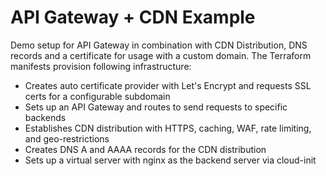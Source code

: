 # API Gateway + CDN Example
Demo setup for API Gateway in combination with CDN Distribution, DNS records and a certificate for usage with a custom domain. The Terraform manifests provision following infrastructure:

- Creates auto certificate provider with Let's Encrypt and requests SSL certs for a configurable subdomain
- Sets up an API Gateway and routes to send requests to specific backends
- Establishes CDN distribution with HTTPS, caching, WAF, rate limiting, and geo-restrictions
- Creates DNS A and AAAA records for the CDN distribution
- Sets up a virtual server with nginx as the backend server via cloud-init

